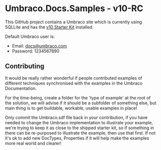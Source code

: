 # Umbraco.Docs.Samples - v10-RC

This GitHub project contains a Umbraco site which is currently using SQLLite and has the [v10 Starter Kit](https://github.com/umbraco/The-Starter-Kit/tree/v10/dev) installed.

Default Umbraco user is:

* Email: docs@umbraco.com
* Password: 1234567890

## Contributing

It would be really rather wonderful if people contributed examples of different techniques synchronised with the examples in the Umbraco Documentation.

For the time-being, create a folder for the 'type of example' at the root of the solution, we will advise if it should be a subfolder of something else, but main thing is to get buildable, workable, usable examples in place!

Only commit the Umbraco.sdf file back in your contribution, if you have needed to change the Umbraco implementation to illustrate your example, we're trying to keep it as close to the shipped starter kit, so if something in there can be re-purposed to illustrate the example, then use that first. If not it's ok to add new DocTypes, Properties if it will help make the examples more real world and clearer!

